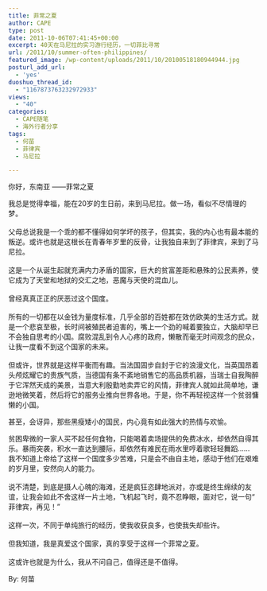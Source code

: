 ```yaml
---
title: 菲常之夏
author: CAPE
type: post
date: 2011-10-06T07:41:45+00:00
excerpt: 40天在马尼拉的实习游行经历，一切菲比寻常
url: /2011/10/summer-often-philippines/
featured_image: /wp-content/uploads/2011/10/20100518180944944.jpg
posturl_add_url:
  - 'yes'
duoshuo_thread_id:
  - "1167873763232972933"
views:
  - "40"
categories:
  - CAPE随笔
  - 海外行者分享
tags:
  - 何苗
  - 菲律宾
  - 马尼拉

---
```

你好，东南亚 ——菲常之夏

我总是觉得幸福，能在20岁的生日前，来到马尼拉。做一场，看似不尽情理的梦。  
&nbsp;  
父母总说我是一个乖的都不懂得如何学坏的孩子，但其实，我的内心也有最本能的叛逆。或许也就是这根长在青春年岁里的反骨，让我独自来到了菲律宾，来到了马尼拉。  
&nbsp;  
这是一个从诞生起就充满内力矛盾的国家，巨大的贫富差距和悬殊的公民素养，使它成为了天堂和地狱的交汇之地，恶魔与天使的混血儿。  
&nbsp;  
曾经真真正正的厌恶过这个国度。  
&nbsp;  
所有的一切都在以金钱为量度标准，几乎全部的百姓都在效仿欧美的生活方式。就是一个悲哀至极，长时间被殖民者迫害的，嘴上一个劲的喊着要独立，大脑却早已不会独自思考的小国。腐败混乱到令人心疼的政府，懒散而毫无时间观念的民众，让我一度看不到这个国家的未来。  
&nbsp;  
但或许，世界就是这样平衡而有趣。当法国固步自封于它的浪漫文化，当英国昂着头颅炫耀它的贵族气质，当德国有条不紊地销售它的高品质机器，当瑞士自我陶醉于它浑然天成的美景，当意大利殷勤地卖弄它的风情，菲律宾人就如此简单地，谦逊地微笑着，然后将它的服务业推向世界各地。于是，你不再轻视这样一个贫弱慵懒的小国。

甚至，会讶异，那些黑瘦矮小的国民，内心竟有如此强大的热情与欢愉。

贫困卑微的一家人买不起任何食物，只能喝着卖场提供的免费冰水，却依然自得其乐。暴雨突袭，积水一直达到腰际，却依然有难民在雨水里哼着歌轻轻舞蹈…… 我不知道上帝给了这样一个国度多少苦难，只是会不由自主地，感动于他们在艰难的岁月里，安然向人的能力。  
&nbsp;  
说不清楚，到底是摄人心魄的海滩，还是疯狂恣肆地派对，亦或是终生绵续的友谊，让我会如此不舍这样一片土地，飞机起飞时，竟不忍睁眼，面对它，说一句“ 菲律宾，再见！”  
&nbsp;  
这样一次，不同于单纯旅行的经历，使我收获良多，也使我失却些许。  
&nbsp;  
但我知道，我是真爱这个国家，真的享受于这样一个菲常之夏。  
&nbsp;  
这或许也就是为什么，我从不问自己，值得还是不值得。

By: 何苗